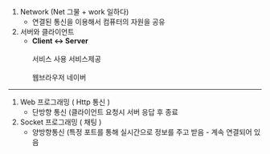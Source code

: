 1. Network (Net 그물 + work 일하다)
   - 연결된 통신을 이용해서 컴퓨터의 자원을 공유
2. 서버와 클라이언트
   - **Client   ↔   Server**
 <br></br>     서비스 사용    서비스제공
<br></br>     웹브라우저     네이버


---

1) Web 프로그래밍 ( Http 통신 )
   - 단방향 통신 (클라이언트 요청시 서버 응답 후 종료
3) Socket 프로그래밍 ( 채팅 )
   - 양방향통신 (특정 포트를 통해 실시간으로 정보를 주고 받음 - 계속 연결되어 있음
